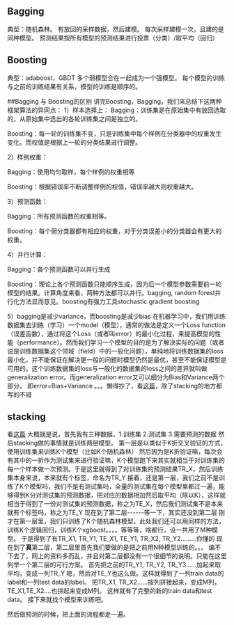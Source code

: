 ## Bagging
典型：随机森林。
有放回的采样数据，然后建模。
每次采样建模一次，且建的是同种模型。
预测结果按所有模型的预测结果进行投票（分类）/取平均（回归）

## Boosting
典型：adaboost，GBDT
多个弱模型合在一起成为一个强模型。
每个模型的训练与之前的训练结果有关系，模型的训练是顺序的。

##Bagging 与 Boosting的区别
讲完Boosting，Bagging，我们来总结下这两种框架算法的异同点： 
1）样本选择上： 
Bagging：训练集是在原始集中有放回选取的，从原始集中选出的各轮训练集之间是独立的。

Boosting：每一轮的训练集不变，只是训练集中每个样例在分类器中的权重发生变化。而权值是根据上一轮的分类结果进行调整。

2）样例权重：

Bagging：使用均匀取样，每个样例的权重相等

Boosting：根据错误率不断调整样例的权值，错误率越大则权重越大。

3）预测函数：

Bagging：所有预测函数的权重相等。

Boosting：每个弱分类器都有相应的权重，对于分类误差小的分类器会有更大的权重。

4）并行计算：

Bagging：各个预测函数可以并行生成

Boosting：理论上各个预测函数只能顺序生成，因为后一个模型参数需要前一轮模型的结果。计算角度来看，两种方法都可以并行。bagging, random forest并行化方法显而意见。boosting有强力工具stochastic gradient boosting

5）bagging是减少variance，而boosting是减少bias 
在机器学习中，我们用训练数据集去训练（学习）一个model（模型），通常的做法是定义一个Loss function（误差函数），通过将这个Loss（或者叫error）的最小化过程，来提高模型的性能（performance）。然而我们学习一个模型的目的是为了解决实际的问题（或者说是训练数据集这个领域（field）中的一般化问题），单纯地将训练数据集的loss最小化，并不能保证在解决更一般的问题时模型仍然是最优，甚至不能保证模型是可用的。这个训练数据集的loss与一般化的数据集的loss之间的差异就叫做generalization error。而generalization error又可以细分为Bias和Variance两个部分。 
即error=Bias+Variance 
。。。懒得抄了，看[这篇](https://blog.csdn.net/mr_tyting/article/details/72957853)，除了stacking的地方都写的不错

## stacking
看[这篇](https://zhuanlan.zhihu.com/p/26890738)
大概就是说，首先我有三种数据，1.训练集 2.测试集 3.需要预测的数据
然后stacking做的事情就是训练两层模型。
第一层是以类似于K折交叉验证的方式，使用训练集来训练K个模型（比如K个随机森林）
然后因为是K折验证嘛，每次会有其中的一折作为测试集来进行验证嘛，K个模型跑下来其实就相当于对训练集的每一个样本做一次预测。于是这里就得到了对训练集的预测结果TR_X，然后训练集本身来说，本来就有个标签，命名为TR_Y
接着，还是第一层，我们之前不是训练了K个模型吗，我们不是有测试集吗，全量的测试集在每个模型里都过一遍，能够得到K分对测试集的预测数据，把对应的数据相加然后取平均（除以K），这样就相当于得到了一份对测试集的预测数据，称之为TE_X，然后我们测试集不是本来就有个标签吗，称之为TE_Y
现在到了第二层------等一下，其实还没到第二层
刚才在第一层里，我们只训练了K个随机森林模型，此处我们还可以用同样的方法，训练K个逻辑回归，训练K个xgboost。。。。等等等，啥都行，设一共用了M种模型。
于是得到了有TR_X1, TR_Y1, TE_X1, TE_Y1, TR_X2, TR_Y2.........你懂的
现在到了**真**第二层，第二层里首先我们要做的是把之前用N种模型训练的。。。
编不下去了，网上的资料多而乱，并且对第二层都没有一个很细节的说明。只能在这里列举一个第二层的可行方案。
首先把之前的TR_Y1, TR_Y2, TR_Y3......加起来取平均，变成一列TR_Y
嗯，然后对TE_Y也这么做。这样就得到了一列train data的label和一列test data的label。
把TR_X1, TR_X2......按列拼接起来，变成M列，TE_X1,TE_X2....也拼起来变成M列。
这样就有了完整的新的train data和test data。
接下来就找个模型来训练吧。

然后做预测的时候，把上面的流程都走一遍。